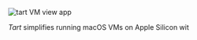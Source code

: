 ![tart VM view app](Resources/TartScreenshot.png)

*Tart* simplifies running macOS VMs on Apple Silicon wit
